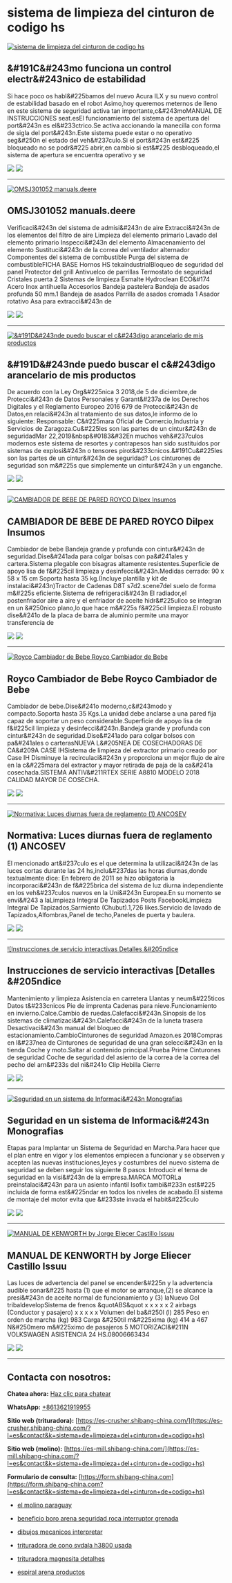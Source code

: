 # sistema de limpieza del cinturon de codigo hs

<a href="https://swt.shibang-china.com/?l=es&img&k=sistema+de+limpieza+del+cinturon+de+codigo+hs" target="_blank">![sistema de limpieza del cinturon de codigo hs](http://static.shibang-china.com/all-800x300/1463.jpg)</a>

## &#191C&#243mo funciona un control electr&#243nico de estabilidad
Si hace poco os habl&#225bamos del nuevo Acura ILX y su nuevo control de estabilidad basado en el robot Asimo,hoy queremos meternos de lleno en este sistema de seguridad activa tan importante,c&#243moMANUAL DE INSTRUCCIONES seat.esEl funcionamiento del sistema de apertura del port&#243n es el&#233ctrico.Se activa accionando la manecilla con forma de sigla del port&#243n.Este sistema puede estar o no operativo seg&#250n el estado del veh&#237culo.Si el port&#243n est&#225 bloqueado no se podr&#225 abrir,en cambio si est&#225 desbloqueado,el sistema de apertura se encuentra operativo y se


<a href="https://whatsapp.shibangsoft.com/WhatsApp.php" target="_blank" title="WhatsApp">![](http://static.shibang-china.com/icon/whatsapp.png)</a> <a href="https://swt.shibang-china.com/?l=es&icon&k=sistema+de+limpieza+del+cinturon+de+codigo+hs" target="_blank">![](http://static.shibang-china.com/icon/chat-es.png)</a>

---

<a href="https://swt.shibang-china.com/?l=es&img&k=sistema+de+limpieza+del+cinturon+de+codigo+hs" target="_blank">![OMSJ301052 manuals.deere](http://static.shibang-china.com/all-800x300/149.jpg)</a>

## OMSJ301052 manuals.deere
Verificaci&#243n del sistema de admisi&#243n de aire Extracci&#243n de los elementos del filtro de aire Limpieza del elemento primario Lavado del elemento primario Inspecci&#243n del elemento Almacenamiento del elemento Sustituci&#243n de la correa del ventilador alternador Componentes del sistema de combustible Purga del sistema de combustibleFICHA BASE Hornos HS tekaindustrialBloqueo de seguridad del panel Protector del grill Antivuelco de parrillas Termostato de seguridad Cristales puerta 2 Sistemas de limpieza Esmalte Hydroclean ECO&#174 Acero Inox antihuella Accesorios Bandeja pastelera Bandeja de asados profunda 50 mm.1 Bandeja de asados Parrilla de asados cromada 1 Asador rotativo Asa para extracci&#243n de


<a href="https://whatsapp.shibangsoft.com/WhatsApp.php" target="_blank" title="WhatsApp">![](http://static.shibang-china.com/icon/whatsapp.png)</a> <a href="https://swt.shibang-china.com/?l=es&icon&k=sistema+de+limpieza+del+cinturon+de+codigo+hs" target="_blank">![](http://static.shibang-china.com/icon/chat-es.png)</a>

---

<a href="https://swt.shibang-china.com/?l=es&img&k=sistema+de+limpieza+del+cinturon+de+codigo+hs" target="_blank">![&#191D&#243nde puedo buscar el c&#243digo arancelario de mis productos](http://static.shibang-china.com/all-800x300/1032.jpg)</a>

## &#191D&#243nde puedo buscar el c&#243digo arancelario de mis productos
De acuerdo con la Ley Org&#225nica 3 2018,de 5 de diciembre,de Protecci&#243n de Datos Personales y Garant&#237a de los Derechos Digitales y el Reglamento Europeo 2016 679 de Protecci&#243n de Datos,en relaci&#243n al tratamiento de sus datos,le informo de lo siguiente: Responsable: C&#225mara Oficial de Comercio,Industria y Servicios de Zaragoza.Cu&#225les son las partes de un cintur&#243n de seguridadMar 22,2019&nbsp&#0183&#32En muchos veh&#237culos modernos este sistema de resortes y contrapesos han sido sustituidos por sistemas de explosi&#243n o tensores pirot&#233cnicos.&#191Cu&#225les son las partes de un cintur&#243n de seguridad? Los cinturones de seguridad son m&#225s que simplemente un cintur&#243n y un enganche.


<a href="https://whatsapp.shibangsoft.com/WhatsApp.php" target="_blank" title="WhatsApp">![](http://static.shibang-china.com/icon/whatsapp.png)</a> <a href="https://swt.shibang-china.com/?l=es&icon&k=sistema+de+limpieza+del+cinturon+de+codigo+hs" target="_blank">![](http://static.shibang-china.com/icon/chat-es.png)</a>

---

<a href="https://swt.shibang-china.com/?l=es&img&k=sistema+de+limpieza+del+cinturon+de+codigo+hs" target="_blank">![CAMBIADOR DE BEBE DE PARED ROYCO Dilpex Insumos](http://static.shibang-china.com/all-800x300/769.jpg)</a>

## CAMBIADOR DE BEBE DE PARED ROYCO Dilpex Insumos
Cambiador de bebe Bandeja grande y profunda con cintur&#243n de seguridad.Dise&#241ada para colgar bolsas con pa&#241ales y cartera.Sistema plegable con bisagras altamente resistentes.Superficie de apoyo lisa de f&#225cil limpieza y desinfecci&#243n.Medidas cerrado: 90 x 58 x 15 cm Soporta hasta 35 kg.(Incluye plantilla y kit de instalaci&#243n)Tractor de Cadenas D8T s7d2.scene7del suelo de forma m&#225s eficiente.Sistema de refrigeraci&#243n El radiador,el postenfriador aire a aire y el enfriador de aceite hidr&#225ulico se integran en un &#250nico plano,lo que hace m&#225s f&#225cil limpieza.El robusto dise&#241o de la placa de barra de aluminio permite una mayor transferencia de


<a href="https://whatsapp.shibangsoft.com/WhatsApp.php" target="_blank" title="WhatsApp">![](http://static.shibang-china.com/icon/whatsapp.png)</a> <a href="https://swt.shibang-china.com/?l=es&icon&k=sistema+de+limpieza+del+cinturon+de+codigo+hs" target="_blank">![](http://static.shibang-china.com/icon/chat-es.png)</a>

---

<a href="https://swt.shibang-china.com/?l=es&img&k=sistema+de+limpieza+del+cinturon+de+codigo+hs" target="_blank">![Royco Cambiador de Bebe Royco Cambiador de Bebe](http://static.shibang-china.com/all-800x300/430.jpg)</a>

## Royco Cambiador de Bebe Royco Cambiador de Bebe
Cambiador de bebe.Dise&#241o moderno,c&#243modo y compacto.Soporta hasta 35 Kgs.La unidad debe anclarse a una pared fija capaz de soportar un peso considerable.Superficie de apoyo lisa de f&#225cil limpieza y desinfecci&#243n.Bandeja grande y profunda con cintur&#243n de seguridad.Dise&#241ado para colgar bolsos con pa&#241ales o carterasNUEVA L&#205NEA DE COSECHADORAS DE CA&#209A CASE IHSistema de limpieza del extractor primario creado por Case IH Disminuye la recirculaci&#243n y proporciona un mejor flujo de aire en la c&#225mara del extractor y mayor retirada de paja de la ca&#241a cosechada.SISTEMA ANTIV&#211RTEX SERIE A8810 MODELO 2018 CALIDAD MAYOR DE COSECHA.


<a href="https://whatsapp.shibangsoft.com/WhatsApp.php" target="_blank" title="WhatsApp">![](http://static.shibang-china.com/icon/whatsapp.png)</a> <a href="https://swt.shibang-china.com/?l=es&icon&k=sistema+de+limpieza+del+cinturon+de+codigo+hs" target="_blank">![](http://static.shibang-china.com/icon/chat-es.png)</a>

---

<a href="https://swt.shibang-china.com/?l=es&img&k=sistema+de+limpieza+del+cinturon+de+codigo+hs" target="_blank">![Normativa: Luces diurnas fuera de reglamento (1) ANCOSEV](http://static.shibang-china.com/all-800x300/253.jpg)</a>

## Normativa: Luces diurnas fuera de reglamento (1) ANCOSEV
El mencionado art&#237culo es el que determina la utilizaci&#243n de las luces cortas durante las 24 hs,inclu&#237das las horas diurnas,donde textualmente dice: En febrero de 2011 se hizo obligatoria la incorporaci&#243n de f&#225brica del sistema de luz diurna independiente en los veh&#237culos nuevos en la Uni&#243n Europea.En su momento se envi&#243 a laLimpieza Integral De Tapizados Posts FacebookLimpieza Integral De Tapizados,Sarmiento (Chubut).1,726 likes.Servicio de lavado de Tapizados,Alfombras,Panel de techo,Paneles de puerta y baulera.


<a href="https://whatsapp.shibangsoft.com/WhatsApp.php" target="_blank" title="WhatsApp">![](http://static.shibang-china.com/icon/whatsapp.png)</a> <a href="https://swt.shibang-china.com/?l=es&icon&k=sistema+de+limpieza+del+cinturon+de+codigo+hs" target="_blank">![](http://static.shibang-china.com/icon/chat-es.png)</a>

---

<a href="https://swt.shibang-china.com/?l=es&img&k=sistema+de+limpieza+del+cinturon+de+codigo+hs" target="_blank">![Instrucciones de servicio interactivas [Detalles &#205ndice](http://static.shibang-china.com/all-800x300/1527.jpg)</a>

## Instrucciones de servicio interactivas [Detalles &#205ndice
Mantenimiento y limpieza Asistencia en carretera Llantas y neum&#225ticos Datos t&#233cnicos Pie de imprenta Cadenas para nieve.Funcionamiento en invierno.Calce.Cambio de ruedas.Calefacci&#243n.Sinopsis de los sistemas de climatizaci&#243n.Calefacci&#243n de la luneta trasera Desactivaci&#243n manual del bloqueo de estacionamiento.CambioCinturones de seguridad Amazon.es 2018Compras en l&#237nea de Cinturones de seguridad de una gran selecci&#243n en la tienda Coche y moto.Saltar al contenido principal.Prueba Prime Cinturones de seguridad Coche de seguridad del asiento de la correa de la correa del pecho del arn&#233s del ni&#241o Clip Hebilla Cierre


<a href="https://whatsapp.shibangsoft.com/WhatsApp.php" target="_blank" title="WhatsApp">![](http://static.shibang-china.com/icon/whatsapp.png)</a> <a href="https://swt.shibang-china.com/?l=es&icon&k=sistema+de+limpieza+del+cinturon+de+codigo+hs" target="_blank">![](http://static.shibang-china.com/icon/chat-es.png)</a>

---

<a href="https://swt.shibang-china.com/?l=es&img&k=sistema+de+limpieza+del+cinturon+de+codigo+hs" target="_blank">![Seguridad en un sistema de Informaci&#243n Monografias](http://static.shibang-china.com/all-800x300/1271.jpg)</a>

## Seguridad en un sistema de Informaci&#243n Monografias
Etapas para Implantar un Sistema de Seguridad en Marcha.Para hacer que el plan entre en vigor y los elementos empiecen a funcionar y se observen y acepten las nuevas instituciones,leyes y costumbres del nuevo sistema de seguridad se deben seguir los siguiente 8 pasos: Introducir el tema de seguridad en la visi&#243n de la empresa.MARCA MOTORLa preinstalaci&#243n para un asiento infantil Isofix tambi&#233n est&#225 incluida de forma est&#225ndar en todos los niveles de acabado.El sistema de montaje del motor evita que &#233ste invada el habit&#225culo


<a href="https://whatsapp.shibangsoft.com/WhatsApp.php" target="_blank" title="WhatsApp">![](http://static.shibang-china.com/icon/whatsapp.png)</a> <a href="https://swt.shibang-china.com/?l=es&icon&k=sistema+de+limpieza+del+cinturon+de+codigo+hs" target="_blank">![](http://static.shibang-china.com/icon/chat-es.png)</a>

---

<a href="https://swt.shibang-china.com/?l=es&img&k=sistema+de+limpieza+del+cinturon+de+codigo+hs" target="_blank">![MANUAL DE KENWORTH by Jorge Eliecer Castillo Issuu](http://static.shibang-china.com/all-800x300/1130.jpg)</a>

## MANUAL DE KENWORTH by Jorge Eliecer Castillo Issuu
Las luces de advertencia del panel se encender&#225n y la advertencia audible sonar&#225 hasta (1) que el motor se arranque,(2) se alcance la presi&#243n de aceite normal de funcionamiento y (3) laNuevo Gol tribaldevelopSistema de frenos &quotABS&quot x x x x x 2 airbags (Conductor y pasajero) x x x x x Volumen del ba&#250l (l) 285 Peso en orden de marcha (kg) 983 Carga &#250til m&#225xima (kg) 414 a 467 N&#250mero m&#225ximo de pasajeros 5 MOTORIZACI&#211N VOLKSWAGEN ASISTENCIA 24 HS.08006663434


<a href="https://whatsapp.shibangsoft.com/WhatsApp.php" target="_blank" title="WhatsApp">![](http://static.shibang-china.com/icon/whatsapp.png)</a> <a href="https://swt.shibang-china.com/?l=es&icon&k=sistema+de+limpieza+del+cinturon+de+codigo+hs" target="_blank">![](http://static.shibang-china.com/icon/chat-es.png)</a>

---
## Contacta con nosotros:

**Chatea ahora:** [Haz clic para chatear](https://swt.shibang-china.com?l=es&contact&k=sistema+de+limpieza+del+cinturon+de+codigo+hs)

**WhatsApp:**  [+8613621919955](https://whatsapp.shibangsoft.com/WhatsApp.php)

**Sitio web (trituradora):** [https://es-crusher.shibang-china.com/](https://es-crusher.shibang-china.com/?l=es&contact&k=sistema+de+limpieza+del+cinturon+de+codigo+hs)

**Sitio web (molino):** [https://es-mill.shibang-china.com/](https://es-mill.shibang-china.com/?l=es&contact&k=sistema+de+limpieza+del+cinturon+de+codigo+hs)

**Formulario de consulta:** [https://form.shibang-china.com](https://form.shibang-china.com?l=es&contact&k=sistema+de+limpieza+del+cinturon+de+codigo+hs)

* [el molino paraguay](../75/el%20molino%20paraguay.md)

* [beneficio boro arena seguridad roca interruptor grenada](../77/beneficio%20boro%20arena%20seguridad%20roca%20interruptor%20grenada.md)

* [dibujos mecanicos interpretar](../70/dibujos%20mecanicos%20interpretar.md)

* [trituradora de cono svdala h3800 usada](../73/trituradora%20de%20cono%20svdala%20h3800%20usada.md)

* [trituradora magnesita detalhes](../71/trituradora%20magnesita%20detalhes.md)

* [espiral arena productos](../71/espiral%20arena%20productos.md)